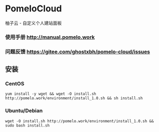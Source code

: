 # PomeloCloud
柚子云 - 自定义个人建站面板

### 使用手册 http://manual.pomelo.work
### 问题反馈 https://gitee.com/ghostxbh/pomelo-cloud/issues

## 安装
### CentOS
```shell script
yum install -y wget && wget -O install.sh http://pomelo.work/environment/install_1.0.sh && sh install.sh
```

### Ubuntu/Debian
```shell script
wget -O install.sh http://pomelo.work/environment/install_1.0.sh && sudo bash install.sh
```
